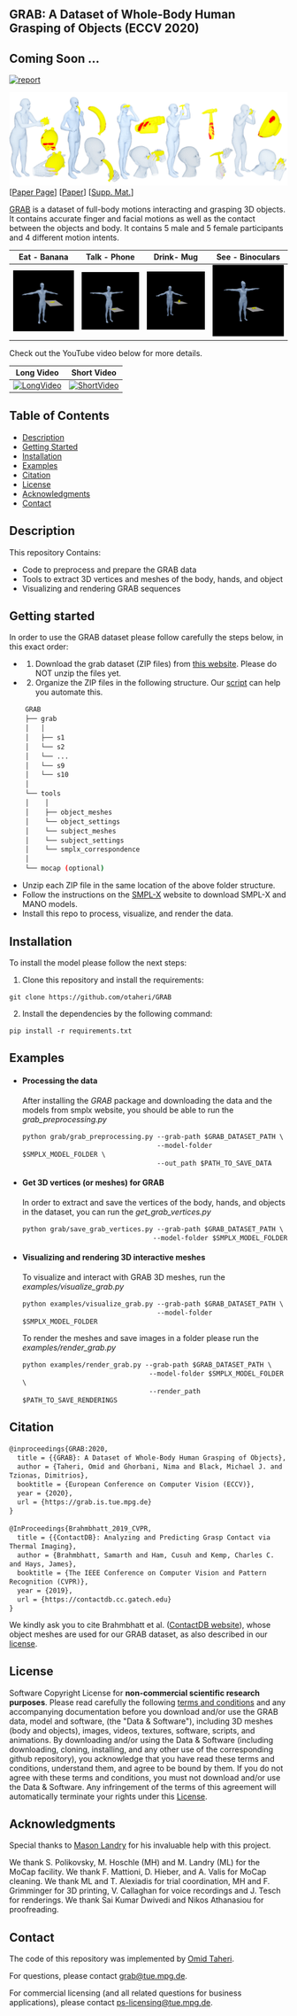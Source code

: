 ## GRAB: A Dataset of Whole-Body Human Grasping of Objects (ECCV 2020)

## Coming Soon ...

[![report](https://img.shields.io/badge/arxiv-report-red)](https://grab.is.tue.mpg.de)

![GRAB-Teaser](images/teaser.png)
[[Paper Page](https://grab.is.tue.mpg.de)] 
[[Paper](https://www.ecva.net/papers/eccv_2020/papers_ECCV/papers/123490562.pdf)] 
[[Supp. Mat.](https://www.ecva.net/papers/eccv_2020/papers_ECCV/papers/123490562-supp.pdf)]

[GRAB](http://grab.is.tue.mpg.de) is a dataset of full-body motions interacting and grasping 3D objects.
It contains accurate finger and facial motions as well as the contact between the objects and body. It contains 5 male and 5 female participants and 4
different motion intents.



| Eat - Banana | Talk - Phone|Drink- Mug | See - Binoculars|
| :---: | :---: |:---: | :---: |
| ![GRAB-Teaser](images/banana.gif)|![GRAB-Teaser](images/phone.gif)|![GRAB-Teaser](images/mug.gif)|![GRAB-Teaser](images/binoculars.gif)|



Check out the YouTube video below for more details.

| Long Video | Short Video |
| :---: | :---: |
|  [![LongVideo](https://img.youtube.com/vi/s5syYMxmNHA/0.jpg)](https://youtu.be/s5syYMxmNHA) | [![ShortVideo](https://img.youtube.com/vi/s5syYMxmNHA/0.jpg)](https://youtu.be/s5syYMxmNHA) |


## Table of Contents
  * [Description](#description)
  * [Getting Started](#getting-started)
  * [Installation](#installation)
  * [Examples](#examples)
  * [Citation](#citation)
  * [License](#license)
  * [Acknowledgments](#acknowledgments)
  * [Contact](#contact)



## Description

This repository Contains:
- Code to preprocess and prepare the GRAB data
- Tools to extract 3D vertices and meshes of the body, hands, and object
- Visualizing and rendering GRAB sequences

## Getting started
In order to use the GRAB dataset please follow carefully the steps below, in this exact order:

- 1. Download the grab dataset (ZIP files) from [this website](http://grab.is.tue.mpg.de). Please do NOT unzip the files yet.
- 2. Organize the ZIP files in the following structure. Our [script](http://comming.soon) can help you automate this.
```bash
    GRAB
    ├── grab
    │   │
    │   ├── s1
    │   └── s2
    │   └── ...
    │   └── s9
    │   └── s10
    │  
    └── tools
    │    │
    │    ├── object_meshes
    │    └── object_settings
    │    └── subject_meshes
    │    └── subject_settings
    │    └── smplx_correspondence
    │  
    └── mocap (optional)
```
- Unzip each ZIP file in the same location of the above folder structure.
- Follow the instructions on the [SMPL-X](https://smpl-x.is.tue.mpg.de) website to download SMPL-X and MANO models.
- Install this repo to process, visualize, and render the data.

## Installation

To install the model please follow the next steps:

1. Clone this repository and install the requirements: 

```Shell
git clone https://github.com/otaheri/GRAB
```
2. Install the dependencies by the following command:
```
pip install -r requirements.txt

```

## Examples

- #### Processing the data

    After installing the *GRAB* package and downloading the data and the models from smplx website, you should be able to run the *grab_preprocessing.py*
    
    ```Shell
    python grab/grab_preprocessing.py --grab-path $GRAB_DATASET_PATH \
                                      --model-folder $SMPLX_MODEL_FOLDER \
                                      --out_path $PATH_TO_SAVE_DATA
    ```

- #### Get 3D vertices (or meshes) for GRAB
    
    In order to extract and save the vertices of the body, hands, and objects in the dataset, you can run the *get_grab_vertices.py*
    
    ```Shell
    python grab/save_grab_vertices.py --grab-path $GRAB_DATASET_PATH \
                                     --model-folder $SMPLX_MODEL_FOLDER
    ```


- #### Visualizing and rendering 3D interactive meshes
    
    To visualize and interact with GRAB 3D meshes, run the *examples/visualize_grab.py*
    
    ```Shell
    python examples/visualize_grab.py --grab-path $GRAB_DATASET_PATH \
                                      --model-folder $SMPLX_MODEL_FOLDER
    ```
    
    To render the meshes and save images in a folder please run the  *examples/render_grab.py*
    
    ```Shell
    python examples/render_grab.py --grab-path $GRAB_DATASET_PATH \
                                    --model-folder $SMPLX_MODEL_FOLDER \
                                    --render_path $PATH_TO_SAVE_RENDERINGS
    ```



## Citation

```
@inproceedings{GRAB:2020,
  title = {{GRAB}: A Dataset of Whole-Body Human Grasping of Objects},
  author = {Taheri, Omid and Ghorbani, Nima and Black, Michael J. and Tzionas, Dimitrios},
  booktitle = {European Conference on Computer Vision (ECCV)},
  year = {2020},
  url = {https://grab.is.tue.mpg.de}
}

@InProceedings{Brahmbhatt_2019_CVPR,
  title = {{ContactDB}: Analyzing and Predicting Grasp Contact via Thermal Imaging},
  author = {Brahmbhatt, Samarth and Ham, Cusuh and Kemp, Charles C. and Hays, James},
  booktitle = {The IEEE Conference on Computer Vision and Pattern Recognition (CVPR)},
  year = {2019},
  url = {https://contactdb.cc.gatech.edu}
}
```
We kindly ask you to cite Brahmbhatt et al. ([ContactDB website](https://contactdb.cc.gatech.edu/)), whose object meshes are used for our GRAB dataset, as also described in our [license](./LICENSE).

## License
Software Copyright License for **non-commercial scientific research purposes**.
Please read carefully the following [terms and conditions](https://github.com/otaheri/GRAB/blob/master/LICENSE) and any accompanying documentation
before you download and/or use the GRAB data, model and software, (the "Data & Software"),
including 3D meshes (body and objects), images, videos, textures, software, scripts, and animations.
By downloading and/or using the Data & Software (including downloading,
cloning, installing, and any other use of the corresponding github repository),
you acknowledge that you have read these terms and conditions, understand them,
and agree to be bound by them. If you do not agree with these terms and conditions,
you must not download and/or use the Data & Software. Any infringement of the terms of
this agreement will automatically terminate your rights under this [License](./LICENSE).


## Acknowledgments

Special thanks to [Mason Landry](https://ps.is.tuebingen.mpg.de/person/mlandry) for his invaluable help with this project.

We thank S. Polikovsky, M. Hoschle (MH) and M. Landry (ML)
for the MoCap facility. We thank F. Mattioni, D. Hieber, and A. Valis for MoCap
cleaning. We thank ML and T. Alexiadis for trial coordination, MH and F. Grimminger
for 3D printing, V. Callaghan for voice recordings and J. Tesch for renderings. We thank Sai Kumar Dwivedi and Nikos Athanasiou for proofreading.
## Contact
The code of this repository was implemented by [Omid Taheri](https://ps.is.tue.mpg.de/person/otaheri).

For questions, please contact [grab@tue.mpg.de](mailto:grab@tue.mpg.de).

For commercial licensing (and all related questions for business applications), please contact [ps-licensing@tue.mpg.de](mailto:ps-licensing@tue.mpg.de).

